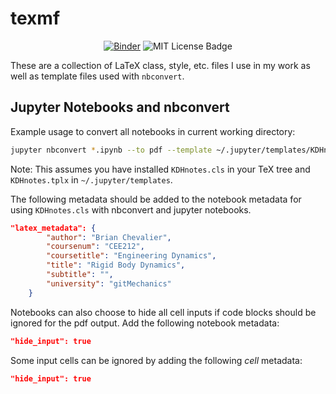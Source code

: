 # texmf


<p align="center">
<a href="https://mybinder.org/v2/gh/BrianChevalier/texmf/master?urlpath=lab"><img src="https://mybinder.org/badge_logo.svg" alt="Binder" /></a>
<img src="https://img.shields.io/npm/l/express.svg" alt="MIT License Badge">
</p>


These are a collection of LaTeX class, style, etc. files I use in my work as well as template files used with `nbconvert`.

## Jupyter Notebooks and nbconvert

Example usage to convert all notebooks in current working directory:

```bash
jupyter nbconvert *.ipynb --to pdf --template ~/.jupyter/templates/KDHnotes.tplx
```

Note: This assumes you have installed `KDHnotes.cls` in your TeX tree and `KDHnotes.tplx` in `~/.jupyter/templates`.

The following metadata should be added to the notebook metadata for using `KDHnotes.cls` with nbconvert and jupyter notebooks.

```json
"latex_metadata": {
        "author": "Brian Chevalier",
        "coursenum": "CEE212",
        "coursetitle": "Engineering Dynamics",
        "title": "Rigid Body Dynamics",
        "subtitle": "",
        "university": "gitMechanics"
    }
```

Notebooks can also choose to hide all cell inputs if code blocks should be ignored for the pdf output. Add the following notebook metadata:

```json
"hide_input": true
```


Some input cells can be ignored by adding the following *cell* metadata:

```json
"hide_input": true
```
